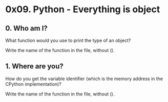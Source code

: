 # 0x09. Python - Everything is object

## 0. Who am I?
What function would you use to print the type of an object?

Write the name of the function in the file, without ().

## 1. Where are you?
How do you get the variable identifier (which is the memory address in the CPython implementation)?

Write the name of the function in the file, without ().
